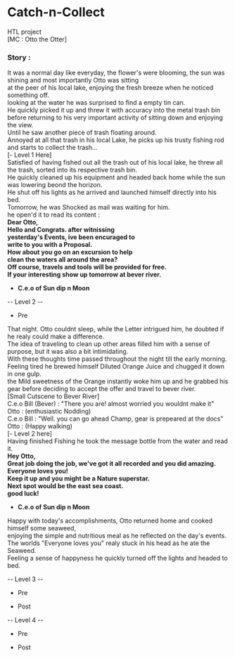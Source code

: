 # Catch-n-Collect
HTL project <br>
[MC : Otto the Otter] <br>
### Story :
It was a normal day like everyday, the flower's were blooming, the sun was shining and most importantly Otto was sitting <br>
at the peer of his local lake, enjoying the fresh breeze when he noticed something off. <br>
looking at the water he was surprised to find a empty tin can. <br>
He quickly picked it up and threw it with accuracy into the metal trash bin before returning to his very important activity of sitting down and enjoying the view. <br>
Until he saw another piece of trash floating around. <br>
Annoyed at all that trash in his local Lake, he picks up his trusty fishing rod and starts to collect the trash... <br>
[- Level 1 Here] <br>
Satisfied of having fished out all the trash out of his local lake, he threw all the trash, sorted into its respective trash bin. <br>
He quickly cleaned up his equipment and headed back home while the sun was lowering beond the horizon. <br>
He shut off his lights as he arrived and launched himself directly into his bed. <br>
Tomorrow, he was Shocked as mail was waiting for him. <br>
he open'd it to read its content : <br>
<b>
Dear Otto, <br>
Hello and Congrats. after witnissing <br>
yesterday's Events, ive been encuraged to <br>
write to you with a Proposal. <br>
How about you go on an excursion to help <br>
clean the waters all around the area? <br> 
Off course, travels and tools will be provided for free. <br>
If your interesting show up tomorrow at bever river. <br>
   - C.e.o of Sun dip n Moon <br>
</b>

-- Level 2 -- <br>
   - Pre

That night. Otto couldnt sleep, while the Letter intrigued him, he doubted if he realy could make a difference. <br>
The idea of traveling to clean up other areas filled him with a sense of purpose, but it was also a bit intimidating. <br>
With these thoughts time passed throughout the night till the early morning. <br>
Feeling tired he brewed himself Diluted Orange Juice and chugged it down in one gulp. <br>
the Mild sweetness of the Orange instantly woke him up and he grabbed his gear before deciding to accept the offer and travel to bever river. <br>
[Small Cutscene to Bever River] <br>
C.e.o Bill (Bever) : "There you are! almost worried you wouldnt make it" <br>
Otto : (enthusiastic Nodding) <br>
C.e.o Bill : "Well. you can go ahead Champ, gear is prepeared at the docs" <br>
Otto : (Happy walking) <br>
[- Level 2 here] <br>
Having finished Fishing he took the message bottle from the water and read it. <br>
<b>
Hey Otto, <br>
Great job doing the job, we've got it all recorded and you did amazing. <br>
Everyone loves you! <br>
Keep it up and you might be a Nature superstar. <br>
Next spot would be the east sea coast. <br>
good luck! <br>
   - C.e.o of Sun dip n Moon <br>
</b>
Happy with today's accomplishments, Otto returned home and cooked himself some seaweed, <br>
enjoying the simple and nutritious meal as he reflected on the day's events. <br>
The worlds "Everyone loves you" realy stuck in his head as he ate the Seaweed. <br>
Feeling a sense of happyness he quickly turned off the lights and headed to bed. <br>

-- Level 3 -- <br>
   - Pre <br>

   - Post <br>


-- Level 4 -- <br>
   - Pre <br>

   - Post <br>

